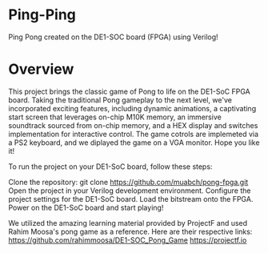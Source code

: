 # Ping-Ping
Ping Pong created on the DE1-SOC board (FPGA) using Verilog!

# Overview

This project brings the classic game of Pong to life on the DE1-SoC FPGA board. Taking the traditional Pong gameplay to the next level, we've incorporated exciting features, including dynamic animations, a captivating start screen that leverages on-chip M10K memory, an immersive soundtrack sourced from on-chip memory, and a HEX display and switches implementation for interactive control. The game cotrols are implemeted via a PS2 keyboard, and we diplayed the game on a VGA monitor. Hope you like it! 

To run the project on your DE1-SoC board, follow these steps:

Clone the repository: git clone https://github.com/muabch/pong-fpga.git
Open the project in your Verilog development environment.
Configure the project settings for the DE1-SoC board.
Load the bitstream onto the FPGA.
Power on the DE1-SoC board and start playing!

We utilized the amazing learning material provided by ProjectF and used Rahim Moosa's pong game as a reference. 
Here are their respective links: 
https://github.com/rahimmoosa/DE1-SOC_Pong_Game
https://projectf.io

